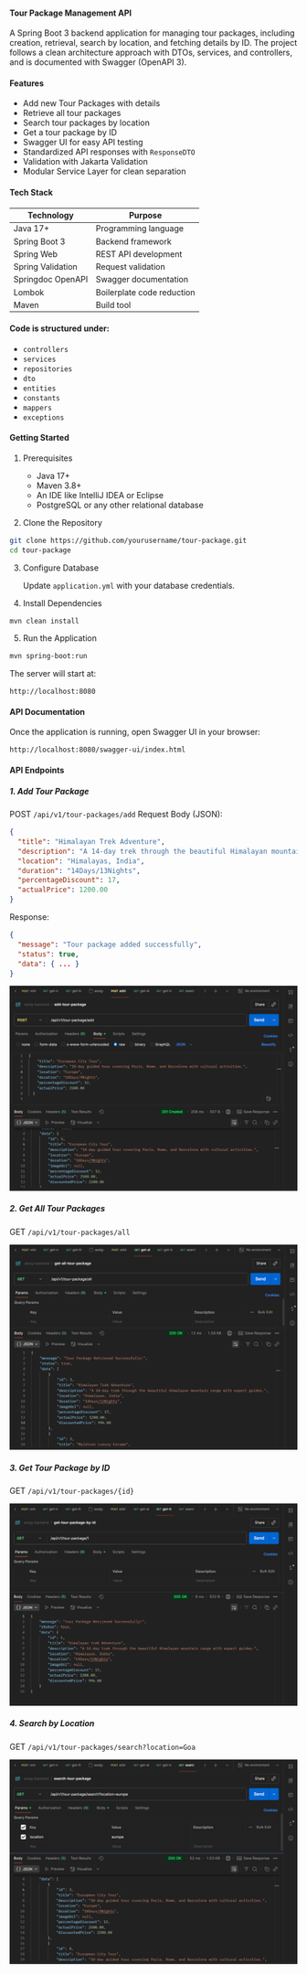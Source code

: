 #### Tour Package Management API

A Spring Boot 3 backend application for managing tour packages, including creation, retrieval, search by location, and fetching details by ID. The project follows a clean architecture approach with DTOs, services, and controllers, and is documented with Swagger (OpenAPI 3).

#### Features

- Add new Tour Packages with details
- Retrieve all tour packages
- Search tour packages by location
- Get a tour package by ID
- Swagger UI for easy API testing
- Standardized API responses with `ResponseDTO`
- Validation with Jakarta Validation
- Modular Service Layer for clean separation

#### Tech Stack

| Technology        | Purpose                                  |
|-------------------|------------------------------------------|
| Java 17+          | Programming language                     |
| Spring Boot 3     | Backend framework                         |
| Spring Web        | REST API development                     |
| Spring Validation | Request validation                       |
| Springdoc OpenAPI | Swagger documentation                    |
| Lombok            | Boilerplate code reduction               |
| Maven             | Build tool                               |

#### Code is structured under:

* `controllers`
* `services`
* `repositories`
* `dto`
* `entities`
* `constants`
* `mappers`
* `exceptions`


#### Getting Started

1. Prerequisites
    - Java 17+
    - Maven 3.8+
    - An IDE like IntelliJ IDEA or Eclipse
    - PostgreSQL or any other relational database

2. Clone the Repository
```bash
git clone https://github.com/yourusername/tour-package.git
cd tour-package
```

3. Configure Database

   Update `application.yml` with your database credentials.

4. Install Dependencies

```bash
mvn clean install
```

5. Run the Application

```bash
mvn spring-boot:run
```

The server will start at:

```
http://localhost:8080
```

#### API Documentation

Once the application is running, open Swagger UI in your browser:

```
http://localhost:8080/swagger-ui/index.html
```

#### API Endpoints

##### 1. Add Tour Package

POST `/api/v1/tour-packages/add`
Request Body (JSON):

```json
{
  "title": "Himalayan Trek Adventure",
  "description": "A 14-day trek through the beautiful Himalayan mountain range with expert guides.",
  "location": "Himalayas, India",
  "duration": "14Days/13Nights",
  "percentageDiscount": 17,
  "actualPrice": 1200.00
}
```

Response:

```json
{
  "message": "Tour package added successfully",
  "status": true,
  "data": { ... }
}
```

<img src="/doc/add-tour-package.png">

##### 2. Get All Tour Packages

GET `/api/v1/tour-packages/all`

<img src="/doc/get-all-tour-package.png">

##### 3. Get Tour Package by ID

GET `/api/v1/tour-packages/{id}`

<img src="/doc/get-tour-package-by-id.png">

##### 4. Search by Location

GET `/api/v1/tour-packages/search?location=Goa`

<img src="/doc/get-tour-package-by-location.png">